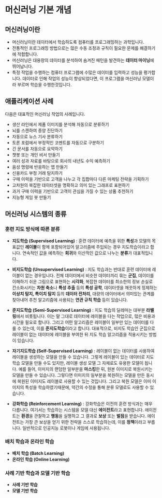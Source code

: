 # 머신러닝 기본 개념

## 머신러닝이란 

- 머신러닝이란 데이터에서 학습하도록 컴퓨터를 프로그래밍하는 과학입니다. 
- 전통적인 프로그래밍 방법으로는 많은 수동 조정과 규칙이 필요한 문제를 해결하기에 적합합니다. 
- 머신러닝은 대용량의 데이터를 분석하여 숨겨진 패턴을 발견하는 **데이터 마이닝**에 뛰어납니다.
- 특정 작업을 수행하는 컴퓨터 프로그램에 수많은 데이터를 입력하고 성능을 평가합니다. 데이터로 인해 작업의 성능이 향상되었다면, 이 프로그램을 머신러닝 모델이라 부르며 학습을 수행한것입니다. 

## 애플리케이션 사례

다음은 대표적인 머신러닝 작업의 사례입니다.

- 생산 라인에서 제품 이미지를 분석해 자동으로 분류하기
- 뇌를 스캔하여 종양 진단하기
- 자동으로 뉴스 기사 분류하기
- 토론 포럼에서 부정적인 코멘트를 자동으로 구분하기	 
- 긴 문서를 자동으로 요약하기
- 챗봇 또는 개인 비서 만들기
- 여러 성과 자료를 바탕으로 회사의 내년도 수익 예측하기
- 음성 명령에 반응하는 앱 만들기
- 신용카드 부정 거래 탐지하기
- 구매 이력을 기반으로 고객을 나누고 각 집합마다 다른 마케팅 전략을 기획하기
- 고차원의 복잡한 데이터셋을 명확하고 의미 있는 그래프로 표현하기
- 과거 구매 이력을 기반으로 고객이 관심을 가질 수 있는 상품 추천하기
- 지능형 게임 봇 만들기

## 머신러닝 시스템의 종류

### 훈련 지도 방식에 따른 분류

- **지도학습 (Supervised Learning)** : 훈련 데이터에 예측을 위한 **특성**과 모델의 목표값인 **레이블**이 함께 포함되어있어 알고리즘에 주입되는 경우 지도학습이라고 합니다. 연속적인 값을 예측하는 **회귀**와 이산적인 값으로 나누는 **분류**가 대표적입니다.

- **비지도학습 (Unsupervised Learning)** : 지도 학습과는 반대로 훈련 데이터에 레이블이 없는 경우입니다. 전체 데이터에서 비슷한 데이터끼리 묶는 **군집**, 데이터를 이해하기 쉬운 그림으로 표현하는 **시각화**, 복잡한 데이터를 최소한의 정보 손실로 간소화시키는 **차원 축소**나 **특성 추출** 등의 **특성 공학**, 데이터셋을 깨끗하게 정제하는 **이상치 탐지, 특이치 탐지** 등의 **데이터 전처리**, 대량의 데이터에서 의미있는 관계를 찾아내어 추천 알고리즘에 사용되는 **연관 규칙 학습** 등이 있습니다. 

- **준지도학습 (Semi-Supervised Learning)** : 지도 학습의 딜레마는 대부분 **라벨링**에서 비롯됩니다. 이는 말 그대로 데이터에 레이블을 다는 작업으로, 많은 비용과 시간을 필요로 합니다. 그리고 어떤 알고리즘은 레이블이 일부만 있는 데이터를 다룰 수 있는데, 이를 **준지도학습**이라고 합니다. 대표적으로, 비지도 학습인 군집으로 레이블이 없는 데이터에 레이블을 부여한 뒤 지도 학습 알고리즘을 적용시키는 방법이 있습니다.

- **자기지도학습 (Self-Supervised Learning)** : 레이블이 없는 데이터를 사용하여 레이블을 생성하는 모델을 만들 수 있습니다. 그렇게 레이블이 있는 데이터로 지도 학습 모델을 만들 수도 있지만, 레이블 생성 모델 그 자체로도 유용한 모델이 됩니다. 예를 들어, 이미지의 랜덤한 일부분을 **마스킹**한 뒤, 원본 이미지로 복원시키는 모델을 만들 수 있습니다. 그렇다면 이미지의 일부분을 복원하는 모델을 만든 동시에 복원된 이미지도 레이블로 사용할 수 있는 것입니다. 그리고 복원 모델은 이미 이미지의 특성을 학습하였기때문에, 약간의 수정을 통해 분류 모델로도 사용할 수 있습니다. 

- **강화학습 (Reinforcement Learning)** : 강화학습은 이전의 훈련 방식과는 매우 다릅니다. 여기서는 학습하는 시스템을 모델 대신 **에이전트**라고 표현합니다. 에이전트는 **환경**을 관찰하고 **행동**을 실행하고 그 결과로 **보상** 또는 **벌점**을 받습니다. 에이전트는 가장 큰 보상을 얻기 위한 전략을 스스로 학습하는데, 이를 **정책**이라고 부릅니다. 일반적으로 인공지능 로봇이나 게임에 사용됩니다. 

### 배치 학습과 온라인 학습

- **배치 학습 (Batch Learning)** 
- **온라인 학습 (Online Learning)**

### 사례 기반 학습과 모델 기반 학습

- **사례 기반 학습**
- **모델 기반 학습**